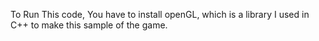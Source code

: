 To Run This code, You have to install openGL, which is a library I used in C++ to make this sample of the game.

